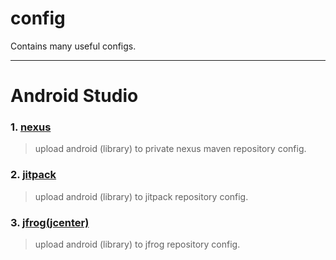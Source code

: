 # config
Contains many useful configs.
***
# Android Studio

### 1. [nexus](./nexus)
> upload android (library) to private nexus maven repository config.

### 2. [jitpack](./jitpack)
> upload android (library) to jitpack repository config.

### 3. [jfrog(jcenter)](./jfrog)
> upload android (library) to jfrog repository config.
